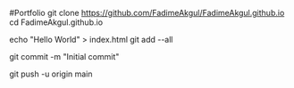 #Portfolio
git clone https://github.com/FadimeAkgul/FadimeAkgul.github.io
cd FadimeAkgul.github.io

echo "Hello World" > index.html
git add --all

git commit -m "Initial commit"

git push -u origin main
